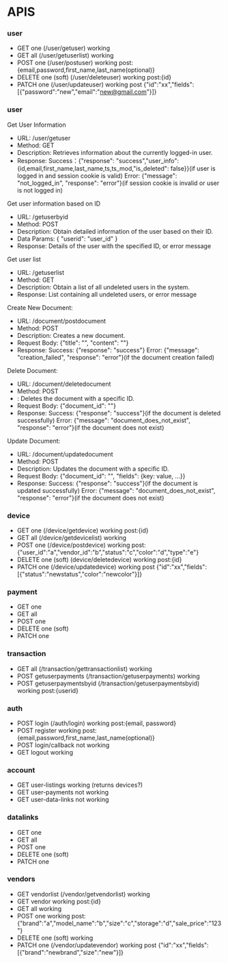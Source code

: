 # APIS

### user
- GET one (/user/getuser) working
- GET all (/user/getuserlist) working
- POST one (/user/postuser) working post:{email,password,first_name,last_name(optional)}
- DELETE one (soft) (/user/deleteuser) working post:{id}
- PATCH one (/user/updateuser) working post {"id":"xx","fields":[{"password":"new","email":"new@gmail.com"}]}

### user
Get User Information
- URL: /user/getuser
- Method: GET
- Description: Retrieves information about the currently logged-in user.
- Response:
Success：{"response": "success","user_info": {id,email,first_name,last_name,ts,ts_mod,"is_deleted": false}}(if user is logged in and session cookie is valid)
Error: {"message": "not_logged_in", "response": "error"}(if session cookie is invalid or user is not logged in)

Get user information based on ID
- URL: /getuserbyid
- Method: POST
- Description: Obtain detailed information of the user based on their ID.
- Data Params: { "userid": "user_id" }
- Response: Details of the user with the specified ID, or error message


Get user list
- URL: /getuserlist
- Method: GET
- Description: Obtain a list of all undeleted users in the system.
- Response: List containing all undeleted users, or error message

Create New Document:
- URL: /document/postdocument
- Method: POST
- Description: Creates a new document.
- Request Body: {"title": "<Document Title>", "content": "<Document Content>"}
- Response:
Success: {"response": "success"}
Error: {"message": "creation_failed", "response": "error"}(if the document creation failed)

Delete Document:
- URL: /document/deletedocument
- Method: POST
- : Deletes the document with a specific ID.
- Request Body: {"document_id": "<Document ID>"}
- Response:
Success: {"response": "success"}(if the document is deleted successfully)
Error: {"message": "document_does_not_exist", "response": "error"}(if the document does not exist)

Update Document:
- URL: /document/updatedocument
- Method: POST
- Description: Updates the document with a specific ID.
- Request Body: {"document_id": "<Document ID>", "fields": {key: value, ...}}
- Response:
Success: {"response": "success"}(if the document is updated successfully)
Error: {"message": "document_does_not_exist", "response": "error"}(if the document does not exist)


### device
- GET one (/device/getdevice) working post:{id}
- GET all (/device/getdevicelist) working
- POST one (/device/postdevice) working post:{"user_id":"a","vendor_id":"b","status":"c","color":"d","type":"e"}
- DELETE one (soft) (device/deletedevice) working post:{id}
- PATCH one (/device/updatedevice) working post {"id":"xx","fields":[{"status":"newstatus","color":"newcolor"}]}

### payment
- GET one
- GET all
- POST one
- DELETE one (soft)
- PATCH one

### transaction
- GET all (/transaction/gettransactionlist) working
- POST getuserpayments (/transaction/getuserpayments) working
- POST getuserpaymentsbyid (/transaction/getuserpaymentsbyid) working post:{userid}


### auth
- POST login (/auth/login) working post:{email, password}
- POST register working post:{email,password,first_name,last_name(optional)}
- POST login/callback not working
- GET logout working

### account
- GET user-listings working (returns devices?)
- GET user-payments not working
- GET user-data-links not working

### datalinks
- GET one
- GET all
- POST one
- DELETE one (soft)
- PATCH one

### vendors
- GET vendorlist (/vendor/getvendorlist) working
- GET vendor working post:{id}
- GET all working
- POST one working post:{"brand":"a","model_name":"b","size":"c","storage":"d","sale_price":"123"}
- DELETE one (soft) working
- PATCH one (/vendor/updatevendor) working post {"id":"xx","fields":[{"brand":"newbrand","size":"new"}]}

